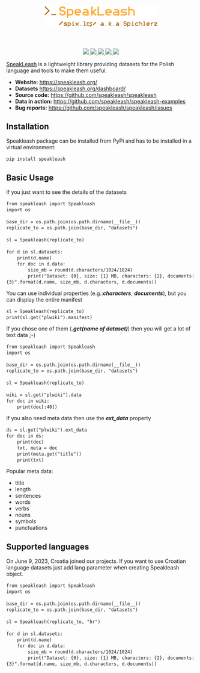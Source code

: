 <h1 align="center">
<img src="https://raw.githubusercontent.com/speakleash/speakleash/main/branding/logo/speakleash_logo.png" width="300">
</h1><br>

<p align="center">
    <a href="https://pypi.org/project/speakleash">
        <img src="https://badge.fury.io/py/speakleash.svg">
    </a>
    <a href="https://speakleash.org/">
        <img src="https://img.shields.io/badge/organisation-Speakleash-orange">
    </a>
    <a href="https://pypi.org/project/speakleash">
        <img src="https://img.shields.io/badge/python-_>=_3.6-blue">
    </a>
    <a href="https://speakleash.org/dashboard/">
        <img src="https://img.shields.io/badge/dynamic/json?url=https://cutt.ly/lwlzZ4RZ&query=datasetsGB&suffix=%20GB&label=datasets&color=brightgreen">
    </a>
    <a href="https://speakleash.org/spolecznosc-i-kontakt/">
        <img src="https://img.shields.io/discord/1043112910278381619?logo=discord&label=discord&color=%23603FEF">
    </a>
</p>

[SpeakLeash](href="https://pypi.org/project/speakleash) is a lightweight library providing datasets for the Polish language
and tools to make them useful.

- **Website:** https://speakleash.org/
- **Datasets** https://speakleash.org/dashboard/
- **Source code:** https://github.com/speakleash/speakleash
- **Data in action:** https://github.com/speakleash/speakleash-examples
- **Bug reports:** https://github.com/speakleash/speakleash/issues

## Installation

Speakleash package can be installed from PyPi and has to be installed in a virtual environment:
```
pip install speakleash
```

## Basic Usage

If you just want to see the details of the datasets

```
from speakleash import Speakleash
import os

base_dir = os.path.join(os.path.dirname(__file__))
replicate_to = os.path.join(base_dir, "datasets")

sl = Speakleash(replicate_to)

for d in sl.datasets:
    print(d.name)
    for doc in d.data:
        size_mb = round(d.characters/1024/1024)
        print("Dataset: {0}, size: {1} MB, characters: {2}, documents: {3}".format(d.name, size_mb, d.characters, d.documents))
```

You can use individual properties (e.g.:***characters***, ***documents***), but you can display the entire manifest
```
sl = Speakleash(replicate_to)
print(sl.get("plwiki").manifest)
```

If you chose one of them (***.get(name of dataset)***) then you will get a lot of text data ;-)
```
from speakleash import Speakleash
import os

base_dir = os.path.join(os.path.dirname(__file__))
replicate_to = os.path.join(base_dir, "datasets")

sl = Speakleash(replicate_to)

wiki = sl.get("plwiki").data
for doc in wiki:
    print(doc[:40])
```

If you also need meta data then use the ***ext_data*** property
```
ds = sl.get("plwiki").ext_data
for doc in ds:
    print(doc)
    txt, meta = doc
    print(meta.get("title"))
    print(txt)
```

Popular meta data:

* title
* length
* sentences
* words
* verbs
* nouns
* symbols
* punctuations


## Supported languages

On June 9, 2023, Croatia joined our projects. If you want to use Croatian language datasets just add lang parameter when creating Speakleash object.

```
from speakleash import Speakleash
import os

base_dir = os.path.join(os.path.dirname(__file__))
replicate_to = os.path.join(base_dir, "datasets")

sl = Speakleash(replicate_to, "hr")

for d in sl.datasets:
    print(d.name)
    for doc in d.data:
        size_mb = round(d.characters/1024/1024)
        print("Dataset: {0}, size: {1} MB, characters: {2}, documents: {3}".format(d.name, size_mb, d.characters, d.documents))

```
